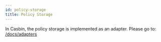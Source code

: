 ```yaml
---
id: policy-storage
title: Policy Storage
---
```


In Casbin, the policy storage is implemented as an adapter. Please go to: [/docs/adapters](/docs/adapters)
